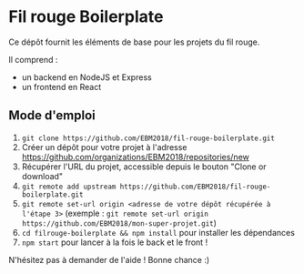 Fil rouge Boilerplate
=====================

Ce dépôt fournit les éléments de base pour les projets du fil rouge.

Il comprend :
- un backend en NodeJS et Express
- un frontend en React

## Mode d'emploi

1. `git clone https://github.com/EBM2018/fil-rouge-boilerplate.git`
2. Créer un dépôt pour votre projet à l'adresse https://github.com/organizations/EBM2018/repositories/new
3. Récupérer l'URL du projet, accessible depuis le bouton "Clone or download"
4. `git remote add upstream https://github.com/EBM2018/fil-rouge-boilerplate.git`
5. `git remote set-url origin <adresse de votre dépôt récupérée à l'étape 3>` (exemple : `git remote set-url origin https://github.com/EBM2018/mon-super-projet.git`)
6. `cd filrouge-boilerplate && npm install` pour installer les dépendances
7. `npm start` pour lancer à la fois le back et le front !

N'hésitez pas à demander de l'aide ! Bonne chance :)
